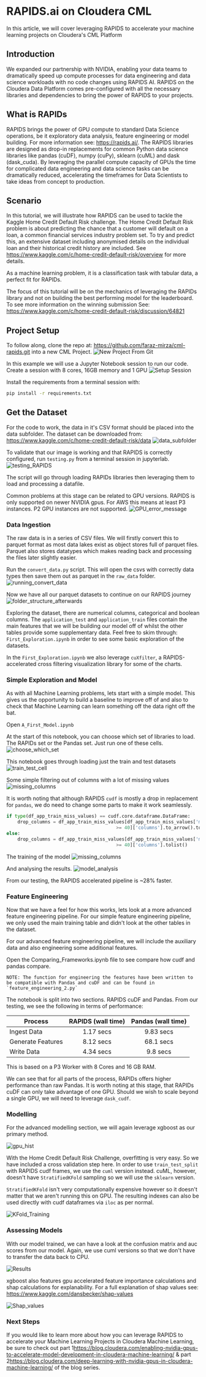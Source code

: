 # RAPIDS.ai on Cloudera CML

In this article, we will cover leveraging RAPIDS to accelerate your machine learning projects on Cloudera's CML Platform

## Introduction

We expanded our partnership with NVIDIA, enabling your data teams to dramatically speed up compute processes for data engineering and data science workloads with no code changes using RAPIDS AI. RAPIDS on the Cloudera Data Platform comes pre-configured with all the necessary libraries and dependencies to bring the power of RAPIDS to your projects.

## What is RAPIDs

RAPIDS brings the power of GPU compute to standard Data Science operations, be it exploratory data analysis, feature engineering or model building. For more information see: <https://rapids.ai/>. The RAPIDS libraries are designed as drop-in replacements for common Python data science libraries like pandas (cuDF), numpy (cuPy), sklearn (cuML) and dask (dask_cuda). By leveraging the parallel compute capacity of GPUs the time for complicated data engineering and data science tasks can be dramatically reduced, accelerating the timeframes for Data Scientists to take ideas from concept to production.

## Scenario

In this tutorial, we will illustrate how RAPIDS can be used to tackle the Kaggle Home Credit Default Risk challenge. The Home Credit Default Risk problem is about predicting the chance that a customer will default on a loan, a common financial services industry problem set. To try and predict this, an extensive dataset including anonymised details on the individual loan and their historical credit history are included. See https://www.kaggle.com/c/home-credit-default-risk/overview for more details.

As a machine learning problem, it is a classification task with tabular data, a perfect fit for RAPIDs.

The focus of this tutorial will be on the mechanics of leveraging the RAPIDs library and not on building the best performing model for the leaderboard. To see more information on the winning submission See: https://www.kaggle.com/c/home-credit-default-risk/discussion/64821

## Project Setup

To follow along, clone the repo at: https://github.com/faraz-mirza/cml-rapids.git into a new CML Project. 
![New Project From Git](images/CreateProject.png)

In this example we will use a Jupyter Notebook session to run our code. Create a session with 8 cores, 16GB memory and 1 GPU
![Setup Session](images/setup_session.png)

Install the requirements from a terminal session with:
```bash
pip install -r requirements.txt
```

## Get the Dataset

For the code to work, the data in it's CSV format should be placed into the data subfolder. The dataset can be downloaded from: https://www.kaggle.com/c/home-credit-default-risk/data
![data_subfolder](images/data_folder.png)

To validate that our image is working and that RAPIDS is correctly configured, run `testing.py` from a terminal session in jupyterlab.
![testing_RAPIDS](images/testing_rapids.gif)

The script will go through loading RAPIDs libraries then leveraging them to load and processing a datafile.

Common problems at this stage can be related to GPU versions. RAPIDS is only supported on newer NVIDIA gpus. For AWS this means at least P3 instances. P2 GPU instances are not supported.
![GPU_error_message](images/old_gpu.png)

### Data Ingestion

The raw data is in a series of CSV files. We will firstly convert this to parquet format as most data lakes exist as object stores full of parquet files. Parquet also stores datatypes which makes reading back and processing the files later slightly easier.

Run the `convert_data.py` script. This will open the csvs with correctly data types then save them out as parquet in the `raw_data` folder. 
![running_convert_data](images/convert_data.gif)

Now we have all our parquet datasets to continue on our RAPIDS journey
![folder_structure_afterwards](images/processed_data.png)

Exploring the dataset, there are numerical columns, categorical and boolean columns. The `application_test` and `application_train` files contain the main features that we will be building our model off of whilst the other tables provide some supplementary data. Feel free to skim through: `First_Exploration.ipynb` in order to see some basic exploration of the datasets. 

In the `First_Exploration.ipynb` we also leverage `cuXfilter`, a RAPIDS-accelerated cross filtering visualization library for some of the charts.

### Simple Exploration and Model

As with all Machine Learning problems, lets start with a simple model. This gives us the opportunity to build a baseline to improve off of and also to check that Machine Learning can learn something off the data right off the bat.

Open `A_First_Model.ipynb`

At the start of this notebook, you can choose which set of libraries to load.
The RAPIDs set or the Pandas set. Just run one of these cells.
![choose_which_set](images/Choose_version.gif)

This notebook goes through loading just the train and test datasets
![train_test_cell](images/load_data.png)

Some simple filtering out of columns with a lot of missing values
![missing_columns](images/Check_Missing.gif)

It is worth noting that although RAPIDS `cudf` is mostly a drop in replacement for `pandas`, we do need to change some parts to make it work seamlessly.

```python
if type(df_app_train_miss_values) == cudf.core.dataframe.DataFrame:
    drop_columns = df_app_train_miss_values[df_app_train_miss_values['missing percent'] \
                                        >= 40]['columns'].to_arrow().to_pylist()
else:
    drop_columns = df_app_train_miss_values[df_app_train_miss_values['missing percent'] \
                                        >= 40]['columns'].tolist()
```

The training of the model
![missing_columns](images/Training_Model_Jupyter.gif)

And analysing the results.
![model_analysis](images/Feature_Importances.png)

From our testing, the RAPIDS accelerated pipeline is ~28% faster.
### Feature Engineering

Now that we have a feel for how this works, lets look at a more advanced feature engineering pipeline.
For our simple feature engineering pipeline, we only used the main training table and didn't look at the other tables in the dataset.

For our advanced feature engineering pipeline, we will include the auxiliary data and also engineering some additional features.

Open the Comparing_Frameworks.ipynb file to see compare how cudf and pandas compare.

    NOTE: The function for engineering the features have been written to be compatible with Pandas and cuDF and can be found in `feature_engineering_2.py` 

The notebook is split into two sections. RAPIDS cuDF and Pandas.
From our testing, we see the following in terms of performance:

| Process        | RAPIDS (wall time) | Pandas (wall time)  |
| ------------- |:-------------:| :-----:|
| Ingest Data      | 1.17 secs | 9.83 secs |
| Generate Features      | 8.12 secs | 68.1 secs |
| Write Data | 4.34 secs | 9.8 secs |

This is based on a P3 Worker with 8 Cores and 16 GB RAM.

We can see that for all parts of the process, RAPIDs offers higher performance than raw Pandas. It is worth noting at this stage, that RAPIDs cuDF can only take advantage of one GPU. Should we wish to scale beyond a single GPU, we will need to leverage `dask_cudf`.
### Modelling

For the advanced modelling section, we will again leverage xgboost as our primary method.

![gpu_hist](images/gpu_hist.png)


With the Home Credit Default Risk Challenge, overfitting is very easy. So we have included a cross validation step here. In order to use `train_test_split` with RAPIDS cudf frames, we use the `cuml` version instead. cuML, however, doesn't have `StratifiedKFold` sampling so we will use the `sklearn` version.

`StratifiedKFold` isn't very computationally expensive however so it doesn't matter that we aren't running this on GPU. The resulting indexes can also be used directly with cudf dataframes via `iloc` as per normal.

![KFold_Training](images/KFold_Training.gif)

### Assessing Models

With our model trained, we can have a look at the confusion matrix and auc scores from our model. Again, we use cuml versions so that we don't have to transfer the data back to CPU.

![Results](images/Results.png)

xgboost also features gpu accelerated feature importance calculations and shap calculations for explanability. For a full explanation of shap values see: https://www.kaggle.com/dansbecker/shap-values 

![Shap_values](images/adv_model_explainability.png)
### Next Steps

If you would like to learn more about how you can leverage RAPIDS to accelerate your Machine Learning Projects in Cloudera Machine Learning, be sure to check out part 1<https://blog.cloudera.com/enabling-nvidia-gpus-to-accelerate-model-development-in-cloudera-machine-learning/> & part 2<https://blog.cloudera.com/deep-learning-with-nvidia-gpus-in-cloudera-machine-learning/> of the blog series.
